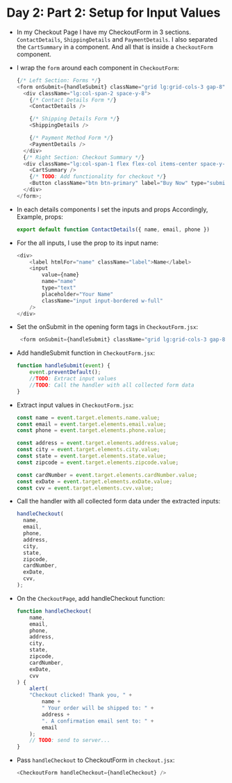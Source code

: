 # Day 2: Part 2: Setup for Input Values

- In my Checkout Page I have my CheckoutForm in 3 sections. `ContactDetails`, `ShippingDetails` and `PaymentDetails`. I also separated the `CartSummary` in a component. And all that is inside a `CheckoutForm` component.
- I wrap the `form` around each component in `CheckoutForm`:

  ```js
  {/* Left Section: Forms */}
  <form onSubmit={handleSubmit} className="grid lg:grid-cols-3 gap-8">
    <div className="lg:col-span-2 space-y-8">
      {/* Contact Details Form */}
      <ContactDetails />

      {/* Shipping Details Form */}
      <ShippingDetails />

      {/* Payment Method Form */}
      <PaymentDetails />
    </div>
    {/* Right Section: Checkout Summary */}
    <div className="lg:col-span-1 flex flex-col items-center space-y-4">
      <CartSummary />
      {/* TODO: Add functionality for checkout */}
      <Button className="btn btn-primary" label="Buy Now" type="submit" />
    </div>
  </form>;
- In each details components I set the inputs and props Accordingly, Example, props:
    ```js
    export default function ContactDetails({ name, email, phone })
- For the all inputs, I use the prop to its input name:
    ```js
    <div>
        <label htmlFor="name" className="label">Name</label>
        <input
            value={name}
            name="name"
            type="text"
            placeholder="Your Name"
            className="input input-bordered w-full"
        />
    </div>
- Set the onSubmit in the opening form tags in `CheckoutForm.jsx`:
    ```js
     <form onSubmit={handleSubmit} className="grid lg:grid-cols-3 gap-8">
- Add handleSubmit function in `CheckoutForm.jsx`:
    ```js
    function handleSubmit(event) {
        event.preventDefault();
        //TODO: Extract input values
        //TODO: Call the handler with all collected form data
    }
- Extract input values in `CheckoutForm.jsx`:
    ```js
    const name = event.target.elements.name.value;
    const email = event.target.elements.email.value;
    const phone = event.target.elements.phone.value;

    const address = event.target.elements.address.value;
    const city = event.target.elements.city.value;
    const state = event.target.elements.state.value;
    const zipcode = event.target.elements.zipcode.value;

    const cardNumber = event.target.elements.cardNumber.value;
    const exDate = event.target.elements.exDate.value;
    const cvv = event.target.elements.cvv.value;
- Call the handler with all collected form data under the extracted inputs:
    ```js
    handleCheckout(
      name,
      email,
      phone,
      address,
      city,
      state,
      zipcode,
      cardNumber,
      exDate,
      cvv,
    );
- On the `CheckoutPage`, add handleCheckout function:
    ```js
    function handleCheckout(
        name,
        email,
        phone,
        address,
        city,
        state,
        zipcode,
        cardNumber,
        exDate,
        cvv
    ) {
        alert(
        "Checkout clicked! Thank you, " +
            name +
            " Your order will be shipped to: " +
            address +
            ". A confirmation email sent to: " +
            email
        );
        // TODO: send to server...
  }
- Pass `handleCheckout` to CheckoutForm in `checkout.jsx`:
    ```js
    <CheckoutForm handleCheckout={handleCheckout} />